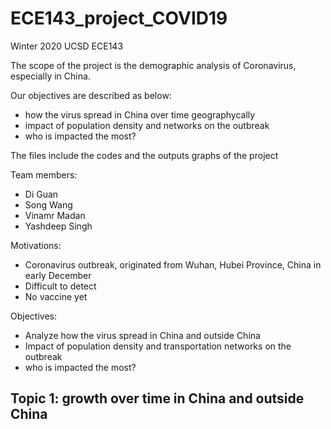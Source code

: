 # ECE143_project_COVID19

Winter 2020 UCSD ECE143

The scope of the project is the demographic analysis of Coronavirus, especially in China. 

Our objectives are described as below: 
- how the virus spread in China over time geographycally
- impact of population density and networks on the outbreak
- who is impacted the most?


The files include the codes and the outputs graphs of the project


Team members:
- Di Guan
- Song Wang
- Vinamr Madan
- Yashdeep Singh

Motivations:
- Coronavirus outbreak, originated from Wuhan, Hubei Province, China in early December
- Difficult to detect 
- No vaccine yet

Objectives:
- Analyze how the virus spread in China and outside China
- Impact of population density and transportation networks on the outbreak
- who is impacted the most?


Topic 1: growth over time in China and outside China
- 

